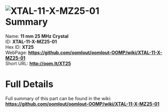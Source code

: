 
![XTAL-11-X-MZ25-01](https://github.com/oomlout/oomlout-OOMP/blob/master/parts/XTAL-11-X-MZ25-01/XTAL-11-X-MZ25-01_420.jpg)   
Summary
=================
  
Name: __11 mm 25 MHz Crystal__    
ID: __XTAL-11-X-MZ25-01__   
Hex ID: __XT25__   
WebPage: __https://github.com/oomlout/oomlout-OOMP/wiki/XTAL-11-X-MZ25-01__   
Short URL: __http://oom.lt/XT25__   

Full Details
==========================
Full summary of this part can be found in the wiki:   
__https://github.com/oomlout/oomlout-OOMP/wiki/XTAL-11-X-MZ25-01__    

